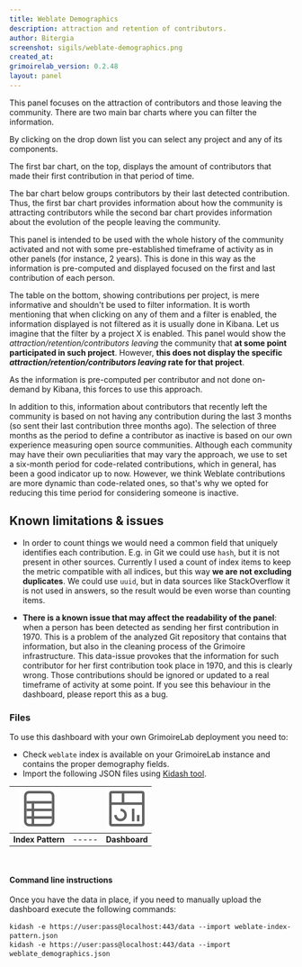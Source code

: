 ```yaml
---
title: Weblate Demographics
description: attraction and retention of contributors.
author: Bitergia
screenshot: sigils/weblate-demographics.png
created_at: 
grimoirelab_version: 0.2.48
layout: panel
---
```


This panel focuses on the attraction of contributors and those leaving the community.
There are two main bar charts where you can filter the information.

By clicking on the drop down list you can select any project and any of its components.

The first bar chart, on the top, displays the amount of contributors that made
their first contribution in that period of time.

The bar chart below groups contributors by their last detected contribution.
Thus, the first bar chart provides information about how the community is
attracting contributors while the second bar chart provides information about
the evolution of the people leaving the community.

This panel is intended to be used with the whole history of the community
activated and not with some pre-established timeframe of activity as in other
panels (for instance, 2 years). This is done in this way as the information is
pre-computed and displayed focused on the first and last contribution of each
person.

The table on the bottom, showing contributions per project,
is mere informative and shouldn't be used to filter information. It is
worth mentioning that when clicking on any of them and a filter is enabled,
the information displayed is not filtered as it is usually done in Kibana.
Let us imagine that the filter by a project X is enabled. This panel would
show the _attraction/retention/contributors leaving_ the community that **at
some point participated in such project**. However, **this does not display
the specific _attraction/retention/contributors leaving_ rate for that
project**.

As the information is pre-computed per contributor and not done on-demand by
Kibana, this forces to use this approach.

In addition to this, information about contributors that recently left the
community is based on not having any contribution during the last 3 months
(so sent their last contribution three months ago). The selection of three months
as the period to define a contributor as inactive is based on our own experience
measuring open source communities. Although each community may have their own
peculiarities that may vary the approach, we use to set a six-month period for
code-related contributions, which in general, has been a good indicator up to now.
However, we think Weblate contributions are more dynamic than code-related ones,
so that's why we opted for reducing this time period for considering someone
is inactive. 

## Known limitations & issues

*  In order to count things we would need a common field that uniquely identifies
each contribution. E.g. in Git we could use `hash`, but it is not present in other
sources. Currently I used a count of index items to keep the metric compatible
with all indices, but this way **we are not excluding duplicates**. We could use
`uuid`, but in data sources like StackOverflow it is not used in answers, so
the result would be even worse than counting items.

* **There is a known issue that may affect the readability of the panel**:
when a person has been detected as sending her first contribution in 1970.
This is a problem of the analyzed Git repository that contains that information,
but also in the cleaning process of the Grimoire infrastructure. This data-issue
provokes that the information for such contributor for her first contribution took
place in 1970, and this is clearly wrong. Those contributions should be ignored or
updated to a real timeframe of activity at some point. If you see this behaviour
in the dashboard, please report this as a bug.

### Files
To use this dashboard with your own GrimoireLab deployment you need to:
* Check `weblate` index is available on your GrimoireLab instance and contains the proper demography fields.
* Import the following JSON files using [Kidash tool](https://github.com/chaoss/grimoirelab-kidash/).

| [![Index Pattern][ip-icon]][index-pattern] | | [![Dashboard][dash-icon]][dashboard] |
| :---------: | ---------- | :-------------: |
| **Index Pattern** | ----- | **Dashboard** |

<br />

#### Command line instructions
Once you have the data in place, if you need to manually upload the dashboard execute the
following commands:
```
kidash -e https://user:pass@localhost:443/data --import weblate-index-pattern.json
kidash -e https://user:pass@localhost:443/data --import weblate_demographics.json
```

[elk-studies]: https://github.com/chaoss/grimoirelab-elk/blob/master/doc/studies.md#running-studies-from-mordred
[sirmordred-studies]: https://github.com/chaoss/grimoirelab-sirmordred#backend-nametag-tag-is-optional
[dash-icon]: ../assets/images/icons/dashboard.png
[ip-icon]: ../assets/images/icons/file-ruled.png
[dashboard]: https://raw.githubusercontent.com/chaoss/grimoirelab-sigils/master/json/weblate_demographics.json
[index-pattern]: https://raw.githubusercontent.com/chaoss/grimoirelab-sigils/master/json/weblate-index-pattern.json

